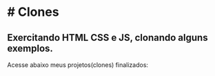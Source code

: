 <h1># Clones</h1>
<h2>Exercitando HTML CSS e JS, clonando alguns exemplos.</h2>

Acesse abaixo meus projetos(clones) finalizados: